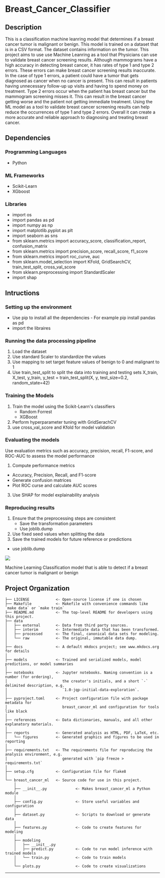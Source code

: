 # Breast_Cancer_Classifier
## Description
This is a classification machine leanring model that determines if a breast cancer tumor is malignant or benign. This model is trained on a dataset that is in a CSV format. The dataset contains information on the tumor. This project aims to use use Machine Leanring as a tool that Physicians can use to validate breast cancer screening results. Although mammograms have a high accuracy in detecting breast cancer, it has rates of type 1 and type 2 errors. These errors can make breast cancer screening results inaccurate. In the case of type 1 errors, a patient could have a tumor that gets diagnosed as cancer when no cancer is present. This can result in patients having unnecessary follow-up up visits and having to spend money on treatment. Type 2 errors occur when the patient has breast cancer but the mammogram screening misses it. This can result in the breast cancer getting worse and the patient not getting immediate treatment. Using the ML model as a tool to validate breast cancer screening results can help reduce the occurrences of type 1 and type 2 errors. Overall it can create a more accurate and reliable approach to diagnosing and treating breast cancer.


## Dependencies
### Programming Languages
- Python 
### ML Frameworks
- Scikit-Learn
- XGboost

### Libraries
- import os  
- import pandas as pd  
- import numpy as np  
- import matplotlib.pyplot as plt  
- import seaborn as sns  
- from sklearn.metrics import accuracy_score, classification_report, confusion_matrix  
- from sklearn.metrics import precision_score, recall_score, f1_score  
- from sklearn.metrics import roc_curve, auc  
- from sklearn.model_selection import KFold, GridSearchCV, train_test_split, cross_val_score  
- from sklearn.preprocessing import StandardScaler  
- import shap  

## Intructions

### Setting up the environment 
- Use pip to install all the dependencies
      - For example pip install pandas as pd
- import the libraires 

### Running the data processing pipeline
1. Load the dataset
2. Use standard Scaler to standardize the values
3. Use mapping to set target feature values of benign to 0 and malignant to 1
4. Use train_test_split to split the data into training and testing sets
   X_train, X_test, y_train, y_test = train_test_split(X, y, test_size=0.2, random_state=42)

### Training the Models
1. Train the model using the Scikit-Learn's classifiers
   - Random Forrest
   - XGBoost
2. Perform hyperparameter tuning with GridSerachCV
3. use cross_val_score and Kfold for model validation

### Evaluating the models
Use evaluation metrics such as accuracy, precision, recall, F1-score, and ROC-AUC to assess the model performance
1. Compute performance metrics
- Accuracy, Precision, Recall, and F1-score
- Generate confusion matrices
- Plot ROC curse and calculate AUC scores
3. Use SHAP for model explainability analysis 


### Reproducing results
1. Ensure that the preprocessing steps are consistent
      - Save the transformation parameters
      - Use joblib.dump
2. Use fixed seed values when splitting the data
3. Save the trained models for future reference or predictions
  - use joblib.dump

<a target="_blank" href="https://cookiecutter-data-science.drivendata.org/">
    <img src="https://img.shields.io/badge/CCDS-Project%20template-328F97?logo=cookiecutter" />
</a>

Machine Learning Classification model that is able to detect if a breast cancer tumor is malignant or benign

## Project Organization

```
├── LICENSE            <- Open-source license if one is chosen
├── Makefile           <- Makefile with convenience commands like `make data` or `make train`
├── README.md          <- The top-level README for developers using this project.
├── data
│   ├── external       <- Data from third party sources.
│   ├── interim        <- Intermediate data that has been transformed.
│   ├── processed      <- The final, canonical data sets for modeling.
│   └── raw            <- The original, immutable data dump.
│
├── docs               <- A default mkdocs project; see www.mkdocs.org for details
│
├── models             <- Trained and serialized models, model predictions, or model summaries
│
├── notebooks          <- Jupyter notebooks. Naming convention is a number (for ordering),
│                         the creator's initials, and a short `-` delimited description, e.g.
│                         `1.0-jqp-initial-data-exploration`.
│
├── pyproject.toml     <- Project configuration file with package metadata for 
│                         breast_cancer_ml and configuration for tools like black
│
├── references         <- Data dictionaries, manuals, and all other explanatory materials.
│
├── reports            <- Generated analysis as HTML, PDF, LaTeX, etc.
│   └── figures        <- Generated graphics and figures to be used in reporting
│
├── requirements.txt   <- The requirements file for reproducing the analysis environment, e.g.
│                         generated with `pip freeze > requirements.txt`
│
├── setup.cfg          <- Configuration file for flake8
│
└── breast_cancer_ml   <- Source code for use in this project.
    │
    ├── __init__.py             <- Makes breast_cancer_ml a Python module
    │
    ├── config.py               <- Store useful variables and configuration
    │
    ├── dataset.py              <- Scripts to download or generate data
    │
    ├── features.py             <- Code to create features for modeling
    │
    ├── modeling                
    │   ├── __init__.py 
    │   ├── predict.py          <- Code to run model inference with trained models          
    │   └── train.py            <- Code to train models
    │
    └── plots.py                <- Code to create visualizations
```

--------

